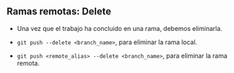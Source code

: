 ## Ramas remotas: Delete

* Una vez que el trabajo ha concluido en una rama, debemos eliminarla.

* `git push --delete <branch_name>`, para eliminar la rama local.
 
* `git push <remote_alias> --delete <branch_name>`, para eliminar la rama remota.
